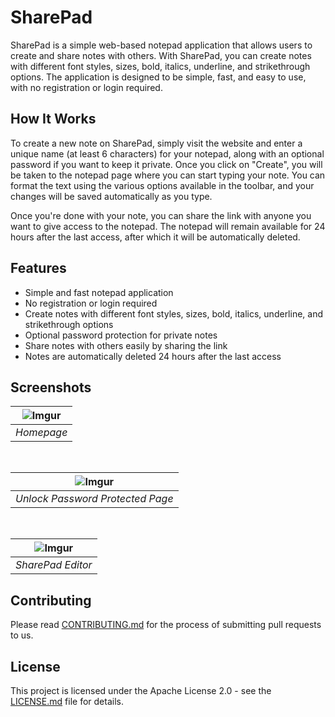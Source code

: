 # SharePad

SharePad is a simple web-based notepad application that allows users to create and share notes with others. With SharePad, you can create notes with different font styles, sizes, bold, italics, underline, and strikethrough options. The application is designed to be simple, fast, and easy to use, with no registration or login required.

## How It Works

To create a new note on SharePad, simply visit the website and enter a unique name (at least 6 characters) for your notepad, along with an optional password if you want to keep it private. Once you click on "Create", you will be taken to the notepad page where you can start typing your note. You can format the text using the various options available in the toolbar, and your changes will be saved automatically as you type.

Once you're done with your note, you can share the link with anyone you want to give access to the notepad. The notepad will remain available for 24 hours after the last access, after which it will be automatically deleted.

## Features

- Simple and fast notepad application
- No registration or login required
- Create notes with different font styles, sizes, bold, italics, underline, and strikethrough options
- Optional password protection for private notes
- Share notes with others easily by sharing the link
- Notes are automatically deleted 24 hours after the last access

## Screenshots

| ![Imgur](https://i.imgur.com/7WFiyKy.png) |
|:--:|
| <i>Homepage</i>|
<br/>

| ![Imgur](https://i.imgur.com/579cX2Z.png) |
|:--:|
| <i>Unlock Password Protected Page</i>|
<br/>

| ![Imgur](https://i.imgur.com/o337HGZ.png) |
|:--:|
| <i>SharePad Editor</i>|


## Contributing

Please read [CONTRIBUTING.md](https://github.com/pratham-jaiswal/sharepad/blob/main/CONTRIBUTING.md) for the process of submitting pull requests to us.

## License

This project is licensed under the Apache License 2.0 - see the [LICENSE.md](https://github.com/pratham-jaiswal/sharepad/blob/main/LICENSE) file for details.